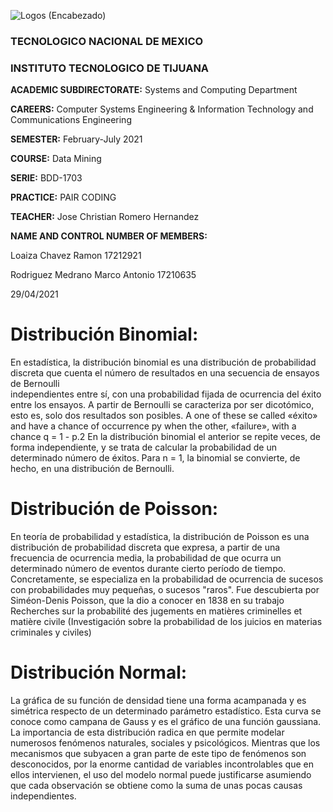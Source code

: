 ![Logos (Encabezado)](https://user-images.githubusercontent.com/38358997/111401323-4c5f8480-8686-11eb-8532-0679458bb51a.png)

### TECNOLOGICO NACIONAL DE MEXICO

### INSTITUTO TECNOLOGICO DE TIJUANA

**ACADEMIC SUBDIRECTORATE:** Systems and Computing Department

**CAREERS:** Computer Systems Engineering & Information Technology and Communications Engineering

**SEMESTER:** February-July 2021

**COURSE:** Data Mining

**SERIE:** BDD-1703

**PRACTICE:** PAIR CODING

**TEACHER:** Jose Christian Romero Hernandez

**NAME AND CONTROL NUMBER OF MEMBERS:**

Loaiza Chavez Ramon 17212921

Rodriguez Medrano Marco Antonio 17210635

29/04/2021

# Distribución Binomial:
En estadística, la distribución binomial es  una distribución de probabilidad discreta  que cuenta el número de resultados en una  secuencia de ensayos de Bernoulli  
independientes entre sí, con una  probabilidad fijada de ocurrencia del éxito  entre los ensayos. A partir de  Bernoulli se caracteriza por ser dicotómico,  esto es, 
solo dos resultados son posibles. A  one of these se called «éxito» and have a chance of  occurrence py when the other, «failure», with a chance  q = 1 -  p.2 En la 
distribución binomial el anterior  se repite veces, de forma independiente, y se trata de calcular la  probabilidad de un determinado número de éxitos. Para n = 1, 
la binomial se convierte,  de hecho, en una distribución de Bernoulli. 

# Distribución de Poisson: 
En teoría de probabilidad y estadística, la distribución de Poisson es una distribución de probabilidad discreta que expresa, a partir de una frecuencia de ocurrencia 
media, la probabilidad de que ocurra un determinado número de eventos durante cierto período de tiempo. Concretamente, se especializa en la probabilidad de ocurrencia 
de sucesos con probabilidades muy pequeñas, o sucesos "raros". Fue descubierta por Siméon-Denis Poisson, que la dio a conocer en 1838 en su trabajo Recherches sur la 
probabilité des jugements en matières criminelles et matière civile (Investigación sobre la probabilidad de los juicios en materias criminales y civiles)

# Distribución Normal: 
La gráfica de su función de densidad tiene una forma acampanada y es simétrica respecto de un determinado parámetro estadístico. Esta curva se conoce como campana de 
Gauss y es el gráfico de una función gaussiana. La importancia de esta distribución radica en que permite modelar numerosos fenómenos naturales, sociales y psicológicos. 
Mientras que los mecanismos que subyacen a gran parte de este tipo de fenómenos son desconocidos, por la enorme cantidad de variables incontrolables que en ellos
intervienen, el uso del modelo normal puede justificarse asumiendo que cada observación se obtiene como la suma de unas pocas causas independientes.
